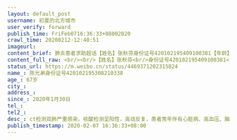 ```yaml
---
layout: default_post
username: 初夏的北方城市
user_verify: forward
publish_time: FriFeb0716:36:33+08002020
crawl_time: 20200212-12:40:51
imageurl: 
content_brief: 肺炎患者求助超话【姓名】张秋芬身份证号420102195409100381【年龄】66岁【家庭住址】江岸区江大路统建大江园 12栋二单元101【患病时间】2020年1月30日【病情描述】ct检测双肺严重感染，核酸检测呈阳性，高烧反复、目前已进入呼吸困难、吞咽困难阶段。病情危重但是目前，患者伴随有哮喘、 ...全文
content_full_raw: <br/><br/>【姓名】张秋芬<br/>身份证号420102195409100381<br/>【年龄】66岁<br/>【家庭住址】江岸区江大路统建大江园12栋二单元101<br/>【患病时间】2020年1月30日<br/>【病情描述】<br/>ct检测双肺严重感染，核酸检测呈阳性，高烧反复、目前已进入呼吸困难、吞咽困难阶段。病情危重但是目前，患者伴随有哮喘、心脏病、高血压，哮喘等基础病，于昨日起家里靠呼吸机维持现状。<br/>联系人：姐姐陈蓓18627186507<br/><br/>【姓名】陈光弟<br/>身份证号：420102195308210338<br/>【年龄】67岁<br/>【家庭住址】江岸区江大路统建大江园12栋二单元101<br/>【患病时间】2020年1月30日<br/>【病情描述】<br/>ct检测双肺严重感染，核酸检测呈阳性，高烧反复，患者常年伴有心脏病、高血压、脑部肿瘤，病情危重。<br/>联系人：姐姐陈蓓18627186507
status_url: https://m.weibo.cn/status/4469371202315824
name_: 陈光弟身份证号420102195308210338
age_: 67岁
city_: 
address_: 
since_: 2020年1月30日
tel_: 
tel2_: 
desc_: ct检测双肺严重感染，核酸检测呈阳性，高烧反复，患者常年伴有心脏病、高血压、脑部肿瘤，病情危重。联系人姐姐陈蓓18627186507
publish_timestamp: 2020-02-07 16:36:33+08:00
---
```

